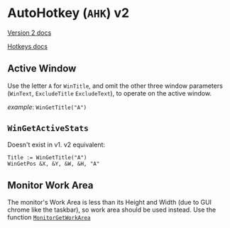 # AutoHotkey (`AHK`) v2

[Version 2 docs](https://www.autohotkey.com/docs/v2/)

[Hotkeys docs](https://www.autohotkey.com/docs/v2/Hotkeys.htm)

## Active Window

Use the letter `A` for `WinTitle`, and omit the other three window parameters (`WinText`, `ExcludeTitle` `ExcludeText`),
to operate on the active window.

_example_: `WinGetTitle("A")`

## `WinGetActiveStats`

Doesn't exist in v1. v2 equivalent:

```ahk
Title := WinGetTitle("A")
WinGetPos &X, &Y, &W, &H, "A"
```

## Monitor Work Area

The monitor's Work Area is less than its Height and Width (due to GUI chrome like the taskbar), so work area should be
used instead. Use the function [`MonitorGetWorkArea`](https://www.autohotkey.com/docs/v2/lib/MonitorGetWorkArea.htm)
